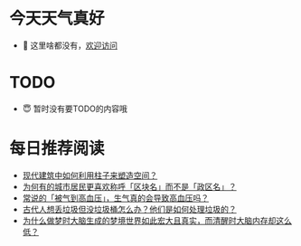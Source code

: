 # 今天天气真好
- 👋 这里啥都没有，[欢迎访问](https://zhangfeng-ola.github.io/)
<!---
- 👀 I’m interested in ...
- 🌱 I’m currently learning ...
- 💞️ I’m looking to collaborate on ...
- 📫 How to reach me ...
- 😇 I'm doing something ...

--->

# TODO 
- 😇 暂时没有要TODO的内容哦

<!---
zhangfeng-ola/zhangfeng-ola is a ✨ special ✨ repository because its `README.md` (this file) appears on your GitHub profile.
You can click the Preview link to take a look at your changes.
--->

# 每日推荐阅读
<!-- BLOG-POST-LIST:START -->
- [现代建筑中如何利用柱子来塑造空间？](https://daily.zhihu.com/story/9761805)
- [为何有的城市居民更喜欢称呼「区块名」而不是「政区名」？](https://daily.zhihu.com/story/9761883)
- [常说的「被气到高血压」，生气真的会导致高血压吗？](https://daily.zhihu.com/story/9761898)
- [古代人想丢垃圾但没垃圾桶怎么办？他们是如何处理垃圾的？](https://daily.zhihu.com/story/9761906)
- [为什么做梦时大脑生成的梦境世界如此宏大且真实，而清醒时大脑内存却这么低？](https://daily.zhihu.com/story/9761925)
<!-- BLOG-POST-LIST:END -->
